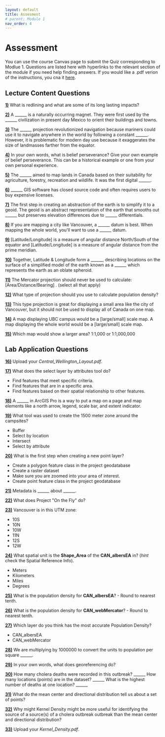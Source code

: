 ```yaml
---
layout: default
title: Assesment
# parent: Module 1
nav_order: 4
---
```


# Assessment

You can use the course Canvas page to submit the Quiz corresponding to Modlue 1.  Questions are listed here with hyperlinks to the relevant section of the module if you need help finding answers.  If you would like a .pdf verion of the instructions, you cna it [here](https://github.com/June-Skeeter/Module1_GEOS270/blob/main/docs/Assessment.md).


<!-- # Rubric 

All written answers and file submissions will be scored using this generic rubric.  Your TA will provide brief comments where applicable.  For more feedback you can follow up with your TA.

|Score|Comments            |
|-----|--------------------|
| 0%  |Missing             |
| 25% |Insufficient        |
| 50% |Below Expectations  |
| 75% |Met Expectations    |
| 100%|Exceeds Expectations|
 -->




## Lecture Content Questions 

[**1)**](Content_Part1.md#decolonizing-gis)
What is redlining and what are some of its long lasting impacts?

[**2)**](Content_Part1_1.md)
A ______ is a naturally occurring magnet.  They were first used by the ______ civilization in present day Mexico to orient their buildings and towns.

[**3)**](Content_Part1_2.md)
The ______ projection revolutionized navigation because mariners could use it to navigate anywhere in the world by following a constant ______.  However, it is problematic for modern day use because it exaggerates the size of landmasses farther from the equator.  

[**4)**](Content_Part1_3.md)
In your own words, what is belief perseverance?  Give your own example of belief perseverance.  This can be a historical example or one from your own personal experience.

[**5)**](Content_Part1_4.md)
The ______ aimed to map lands in Canada based on their suitability for agriculture, forestry, recreation and wildlife.  It was the first digital ______.

[**6)**](Content_Part1_5.md)
______ GIS software has closed source code and often requires users to buy expensive licenses.  

[**7)**](Content_Part2_1.md)
The first step in creating an abstraction of the earth is to simplify it to a geoid.  The geoid is an abstract representation of the earth that smooths out ______ but preserves elevation differences due to ______ differentials.

[**8)**](Content_Part2_1.md)
If you are mapping a city like Vancouver, a ______ datum is best.  When mapping the whole world, you'll want to use a ______ datum.

[**9)**](Content_Part2_1.md)
[Latitude/Longitude] is a measure of angular distance North/South of the equator and [Latitude/Longitude] is a measure of angular distance from the prime meridian.  

[**10)**](Content_Part2_1.md)
Together, Latitude & Longitude form a ______, describing locations on the surface of a simplified model of the earth known as a ______ which represents the earth as an oblate spheroid.

[**11)**](Content_Part2_2.md)
The Mercator projection should never be used to calculate:[Area/Distance/Bearing] . (select all that apply)

[**12)**](Content_Part2_2.md)
What type of projection should you use to calculate population density?

[**13)**](Content_Part2_2.md)
This type projection is great for displaying a small area like the city of Vancouver, but it should not be used to display all of Canada on one map.

[**14)**](Content_Part2_2.md)
A map displaying UBC campus would be a [large/small] scale map.  A map displaying the whole world would be a [large/small] scale map.

[**15)**](Content_Part2_2.md)
Which map would show a larger area? 1:1,000 or 1:1,000,000


## Lab Application Questions 

[**16)**](Application_Part1#completing-the-introductory-tutorial.md)
Upload your *Central_Wellington_Layout.pdf*.


[**17)**](Application_Part1#more-tutorial-videos.md)
What does the select layer by attributes tool do?

- Find features that meet specific criteria.
- Find features that are in a specific area.
- Find features based on their spatial relationship to other features.


[**18)**](Application_Part1#more-tutorial-videos.md)
A ______ in ArcGIS Pro is a way to put a map on a page and map elements like a north arrow, legend, scale bar, and extent indicator.


[**19)**](Application_Part1#more-tutorial-videos.md)
What tool was used to create the 1500 meter zone around the campsites?

- Buffer
- Select by location
- Intersect
- Select by attribute

[**20)**](Application_Part1#more-tutorial-videos.md)
What is the first step when creating a new point layer?

- Create a polygon feature class in the project geodatabase
- Create a raster dataset
- Make sure you are zoomed into your area of interest. 
- Create point feature class in the project geodatabase

[**21)**](https://ubc-library-rc.github.io/map-projections/content/exercise1-discover-coord.html#metadata)
Metadata is ______ about ______.

[**22)**](https://ubc-library-rc.github.io/map-projections/content/exercise2-transform.html)
What does Project "On the Fly" do?

[**23)**](https://ubc-library-rc.github.io/map-projections/content/exercise3-project.html)
Vancouver is in this UTM zone:

- 10S
- 10N
- 10W
- 11N
- 12S
- 12W


[**24)**](https://ubc-library-rc.github.io/map-projections/content/exercise4-pop-density.html)
What spatial unit is the **Shape_Area** of the **CAN_albersEA** in? (*hint* check the Spatial Reference Info).
- Meters
- Kilometers
- Miles
- Degrees

[**25)**](https://ubc-library-rc.github.io/map-projections/content/exercise4-pop-density.html)
What is the population density for **CAN_albersEA**? - Round to nearest tenth.

[**26)**](https://ubc-library-rc.github.io/map-projections/content/exercise4-pop-density.html)
What is the population density for **CAN_webMercator**? - Round to nearest tenth.

[**27)**](https://ubc-library-rc.github.io/map-projections/content/exercise4-pop-density.html)
Which layer do you think has the most accurate Population Density?
- CAN_albersEA
- CAN_webMercator

[**28)**](https://ubc-library-rc.github.io/map-projections/content/exercise4-pop-density.html)
We are multiplying by 1000000 to convert the units to population per square ______.

[**29)**](Application_Part3_1.md#georeferencing)
In your own words, what does georeferencing do?

[**30)**](Application_Part3_1.md#inspect-the-data)
How many cholera deaths were recorded in this outbreak? ______ How many locations (points) are in the dataset? ______ What is the highest number of deaths at one location? ______

[**31)**](Application_Part3_3.md#central-tendency)
What do the mean center and directional distribution tell us about a set of points?

[**32)**](Application_Part3_3.md#kernel-density)
Why might Kernel Density might be more useful for identifying the source of a source(s) of a cholera outbreak outbreak than the mean center and directional distribution?

[**33)**](Application_Part3_4.md)
Upload your *Kernel_Density.pdf*.

